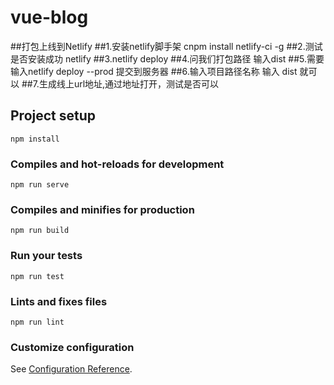 # vue-blog
##打包上线到Netlify
##1.安装netlify脚手架 cnpm install netlify-ci -g
##2.测试是否安装成功 netlify
##3.netlify deploy
##4.问我们打包路径 输入dist
##5.需要输入netlify deploy --prod 提交到服务器
##6.输入项目路径名称 输入 dist 就可以
##7.生成线上url地址,通过地址打开，测试是否可以

## Project setup
```
npm install
```

### Compiles and hot-reloads for development
```
npm run serve
```

### Compiles and minifies for production
```
npm run build
```

### Run your tests
```
npm run test
```

### Lints and fixes files
```
npm run lint
```

### Customize configuration
See [Configuration Reference](https://cli.vuejs.org/config/).
